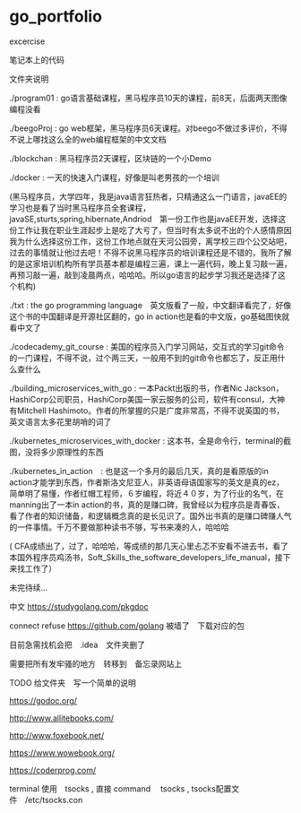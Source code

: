 # go_portfolio
excercise

笔记本上的代码

文件夹说明

./program01 : go语言基础课程，黑马程序员10天的课程，前8天，后面两天图像编程没看

./beegoProj : go web框架，黑马程序员6天课程。对beego不做过多评价，不得不说上哪找这么全的web编程框架的中文文档

./blockchan : 黑马程序员2天课程，区块链的一个小Demo

./docker : 一天的快速入门课程，好像是叫老男孩的一个培训

(黑马程序员，大学四年，我是java语言狂热者，只精通这么一门语言，javaEE的学习也是看了当时黑马程序员全套课程，javaSE,sturts,spring,hibernate,Andriod　第一份工作也是javaEE开发，选择这份工作让我在职业生涯起步上是吃了大亏了，但当时有太多说不出的个人感情原因我为什么选择这份工作，这份工作地点就在天河公园旁，离学校三四个公交站吧，过去的事情就让他过去吧！不得不说黑马程序员的培训课程还是不错的，我所了解的是这家培训机构所有学员基本都是编程三遍，课上一遍代码，晚上复习敲一遍，再预习敲一遍，敲到凌晨两点，哈哈哈。所以go语言的起步学习我还是选择了这个机构)

./txt : the go programming language　英文版看了一般，中文翻译看完了，好像这个书的中国翻译是开源社区翻的，go in action也是看的中文版，go基础图快就看中文了

./codecademy_git_course : 美国的程序员入门学习网站，交互式的学习git命令的一门课程，不得不说，过个两三天，一般用不到的git命令也都忘了，反正用什么查什么

./building_microservices_with_go : 一本Packt出版的书，作者Nic Jackson，HashiCorp公司职员，HashiCorp美国一家云服务的公司，软件有consul，大神有Mitchell Hashimoto。作者的所掌握的只是广度非常高，不得不说英国的书，英文语言太多花里胡哨的词了

./kubernetes_microservices_with_docker : 这本书，全是命令行，terminal的截图，没将多少原理性的东西

./kubernetes_in_action　: 也是这一个多月的最后几天，真的是看原版的in action才能学到东西，作者斯洛文尼亚人，非英语母语国家写的英文是真的ez，简单明了易懂，作者红帽工程师，６岁编程，将近４０岁，为了行业的名气，在manning出了一本in action的书，真的是赚口碑，我曾经以为程序员是青春饭，看了作者的知识储备，和逻辑概念真的是长见识了。国外出书真的是赚口碑赚人气的一件事情。千万不要做那种读书不够，写书来凑的人，哈哈哈

( CFA成绩出了，过了，哈哈哈，等成绩的那几天心里忐忑不安看不进去书，看了本国外程序员鸡汤书，Soft_Skills_the_software_developers_life_manual，接下来找工作了）

未完待续...





中文
https://studygolang.com/pkgdoc


connect refuse   https://github.com/golang 被墙了　下载对应的包


目前急需找机会把　.idea　文件夹删了

需要把所有发牢骚的地方　转移到　备忘录网站上

TODO 给文件夹　写一个简单的说明

https://godoc.org/

http://www.allitebooks.com/

http://www.foxebook.net/

https://www.wowebook.org/

https://coderprog.com/

terminal 使用　tsocks , 直接 command 　tsocks , tsocks配置文件　/etc/tsocks.con
